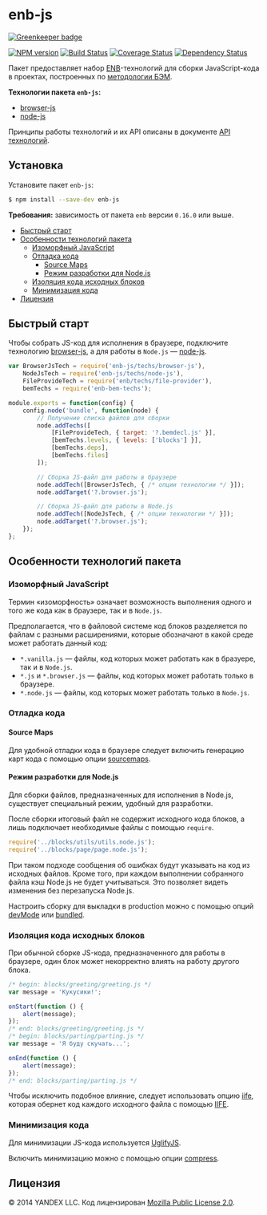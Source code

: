 enb-js
======

[![Greenkeeper badge](https://badges.greenkeeper.io/enb/enb-js.svg)](https://greenkeeper.io/)

[![NPM version](https://img.shields.io/npm/v/enb-js.svg?style=flat)](https://www.npmjs.org/package/enb-js)
[![Build Status](https://img.shields.io/travis/enb/enb-js/master.svg?style=flat&label=tests)](https://travis-ci.org/enb/enb-js)
[![Coverage Status](https://img.shields.io/coveralls/enb/enb-js.svg?style=flat)](https://coveralls.io/r/enb/enb-js?branch=master)
[![Dependency Status](https://img.shields.io/david/enb/enb-js.svg?style=flat)](https://david-dm.org/enb/enb-js)

Пакет предоставляет набор [ENB](https://ru.bem.info/tools/bem/enb-bem/)-технологий для сборки
JavaScript-кода в проектах, построенных по [методологии БЭМ](https://ru.bem.info/method/).

**Технологии пакета `enb-js`:**

* [browser-js](api.ru.md#browser-js)
* [node-js](api.ru.md#node-js)

Принципы работы технологий и их API описаны в документе [API технологий](api.ru.md).

## Установка

Установите пакет `enb-js`:

```sh
$ npm install --save-dev enb-js
```

**Требования:** зависимость от пакета `enb` версии `0.16.0` или выше.

<!-- TOC -->
- [Быстрый старт](#Быстрый-старт)
- [Особенности технологий пакета](#Особенности-технологий-пакета)
  - [Изоморфный JavaScript](#Изоморфный-javascript)
  - [Отладка кода](#Отладка-кода)
    - [Source Maps](#source-maps)
    - [Режим разработки для Node.js](#Режим-разработки-для-nodejs)
  - [Изоляция кода исходных блоков](#Изоляция-кода-исходных-блоков)
  - [Минимизация кода](#Минимизация-кода)
- [Лицензия](#Лицензия)

<!-- TOC END -->


Быстрый старт
-------------

Чтобы собрать JS-код для исполнения в браузере, подключите технологию [browser-js](api.ru.md#browser-js), а для работы в `Node.js` — [node-js](api.ru.md#node-js).

```js
var BrowserJsTech = require('enb-js/techs/browser-js'),
    NodeJsTech = require('enb-js/techs/node-js'),
    FileProvideTech = require('enb/techs/file-provider'),
    bemTechs = require('enb-bem-techs');

module.exports = function(config) {
    config.node('bundle', function(node) {
        // Получение списка файлов для сборки
        node.addTechs([
            [FileProvideTech, { target: '?.bemdecl.js' }],
            [bemTechs.levels, { levels: ['blocks'] }],
            [bemTechs.deps],
            [bemTechs.files]
        ]);

        // Сборка JS-файл для работы в браузере
        node.addTech([BrowserJsTech, { /* опции технологии */ }]);
        node.addTarget('?.browser.js');

        // Сборка JS-файл для работы в Node.js
        node.addTech([NodeJsTech, { /* опции технологии */ }]);
        node.addTarget('?.browser.js');
    });
};
```

Особенности технологий пакета
-----------------------------

### Изоморфный JavaScript

Термин «изоморфность» означает возможность выполнения одного и того же кода как в браузере, так и в `Node.js`.

Предполагается, что в файловой системе код блоков разделяется по файлам с разными расширениями, которые обозначают в какой среде может работать данный код:

* `*.vanilla.js` — файлы, код которых может работать как в бразуере, так и в `Node.js`.
* `*.js` и `*.browser.js` — файлы, код которых может работать только в браузере.
* `*.node.js` — файлы, код которых может работать только в `Node.js`.

### Отладка кода

#### Source Maps

Для удобной отладки кода в браузере следует включить генерацию карт кода с помощью опции [sourcemaps](api.ru.md#sourcemaps).

#### Режим разработки для Node.js

Для сборки файлов, предназначенных для исполнения в Node.js, существует специальный режим, удобный для разработки.

После сборки итоговый файл не содержит исходного кода блоков, а лишь подключает необходимые файлы с помощью `require`.

```js
require('../blocks/utils/utils.node.js');
require('../blocks/page/page.node.js');
```

При таком подходе сообщения об ошибках будут указывать на код из исходных файлов. Кроме того, при каждом выполнении собранного файла кэш Node.js не будет учитываться. Это позволяет видеть изменения без перезапуска Node.js.

Настроить сборку для выкладки в production можно с помощью опций [devMode](api.ru.md#devmode) или [bundled](api.ru.md#bundled).

### Изоляция кода исходных блоков

При обычной сборке JS-кода, предназначенного для работы в браузере, один блок может некорректно влиять на работу другого блока.

```js
/* begin: blocks/greeting/greeting.js */
var message = 'Кукусики!';

onStart(function () {
    alert(message);
});
/* end: blocks/greeting/greeting.js */
/* begin: blocks/parting/parting.js */
var message = 'Я буду скучать...';

onEnd(function () {
    alert(message);
});
/* end: blocks/parting/parting.js */
```

Чтобы исключить подобное влияние, следует использовать опцию [iife](api.ru.md#iife), которая обернет код каждого исходного файла с помощью [IIFE](https://en.wikipedia.org/wiki/Immediately-invoked_function_expression).

### Минимизация кода

Для минимизации JS-кода используется [UglifyJS](https://github.com/mishoo/UglifyJS2).

Включить минимизацию можно с помощью опции [compress](api.ru.md#compress).

Лицензия
--------

© 2014 YANDEX LLC. Код лицензирован [Mozilla Public License 2.0](LICENSE.txt).
